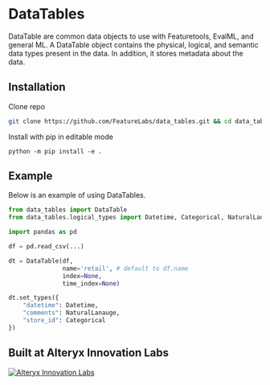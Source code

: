 # DataTables

DataTable are common data objects to use with Featuretools, EvalML, and general ML. A DataTable object contains the physical, logical, and semantic data types present in the data. In addition, it stores metadata about the data.

## Installation

Clone repo

```bash
git clone https://github.com/FeatureLabs/data_tables.git && cd data_tables
```

Install with pip in editable mode

```
python -m pip install -e .
```

## Example

Below is an example of using DataTables.

```python
from data_tables import DataTable
from data_tables.logical_types import Datetime, Categorical, NaturalLanauge

import pandas as pd

df = pd.read_csv(...)

dt = DataTable(df,
               name='retail', # default to df.name
               index=None,
               time_index=None)

dt.set_types({
    "datetime": Datetime,
    "comments": NaturalLanauge,
    "store_id": Categorical
})
```

## Built at Alteryx Innovation Labs

<a href="https://www.alteryx.com/innovation-labs">
    <img src="https://evalml-web-images.s3.amazonaws.com/alteryx_innovation_labs.png" alt="Alteryx Innovation Labs" />
</a>
